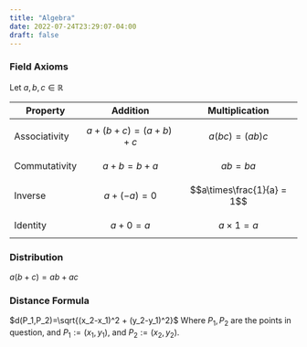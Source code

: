 ```yaml
---
title: "Algebra"
date: 2022-07-24T23:29:07-04:00
draft: false
---
```


### Field Axioms

Let $a,b,c \in \mathbb{R}$

Property | Addition | Multiplication
---------|----------|----------------
Associativity|$$a+(b+c)=(a+b)+c$$|$$a(bc)=(ab)c$$
Commutativity|$$a+b=b+a$$|$$ab=ba$$
Inverse|$$a+(-a)=0$$|$$a\times\frac{1}{a} = 1$$
Identity|$$a+0=a$$|$$a\times 1 = a$$

### Distribution 
$a(b+c)=ab+ac$

### Distance Formula
$d(P_1,P_2)=\sqrt{(x_2-x_1)^2 + (y_2-y_1)^2}$ Where $P_1,P_2$ are the points in question, and $P_1 := (x_1,y_1)$, and $P_2 := (x_2,y_2)$.
